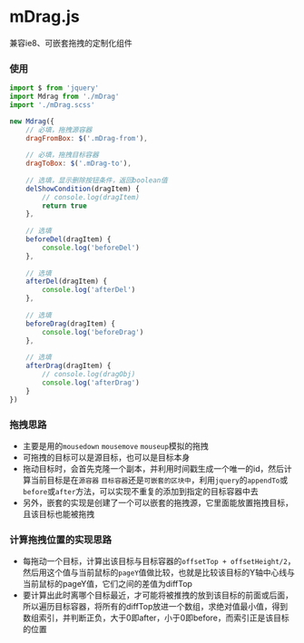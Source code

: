 # mDrag.js
兼容ie8、可嵌套拖拽的定制化组件

### 使用
```js
import $ from 'jquery'
import Mdrag from './mDrag'
import './mDrag.scss'

new Mdrag({
    // 必填，拖拽源容器
    dragFromBox: $('.mDrag-from'),
    
    // 必填，拖拽目标容器
    dragToBox: $('.mDrag-to'),
    
    // 选填，显示删除按钮条件，返回boolean值
    delShowCondition(dragItem) {
        // console.log(dragItem)
        return true
    },
    
    // 选填
    beforeDel(dragItem) {
        console.log('beforeDel')
    },
    
    // 选填
    afterDel(dragItem) {
        console.log('afterDel')
    },
    
    // 选填
    beforeDrag(dragItem) {
        console.log('beforeDrag')
    },
    
    // 选填
    afterDrag(dragItem) {
        // console.log(dragObj)
        console.log('afterDrag')
    }
})
```

### 拖拽思路
+ 主要是用的`mousedown` `mousemove` `mouseup`模拟的拖拽
+ 可拖拽的目标可以是源目标，也可以是目标本身
+ 拖动目标时，会首先克隆一个副本，并利用时间戳生成一个唯一的id，然后计算当前目标是在`源容器` `目标容器`还是`可嵌套的区块中`，利用`jquery`的`appendTo`或`before`或`after`方法，可以实现不重复的添加到指定的目标容器中去
+ 另外，嵌套的实现是创建了一个可以嵌套的拖拽源，它里面能放置拖拽目标，且该目标也能被拖拽

### 计算拖拽位置的实现思路
+ 每拖动一个目标，计算出该目标与目标容器的`offsetTop + offsetHeight/2`，然后用这个值与当前鼠标的`pageY`值做比较，也就是比较该目标的Y轴中心线与当前鼠标的pageY值，它们之间的差值为diffTop
+ 要计算出此时离哪个目标最近，才可能将被推拽的放到该目标的前面或后面，所以遍历目标容器，将所有的diffTop放进一个数组，求绝对值最小值，得到数组索引，并判断正负，大于0即after，小于0即before，而索引正是该目标的位置
